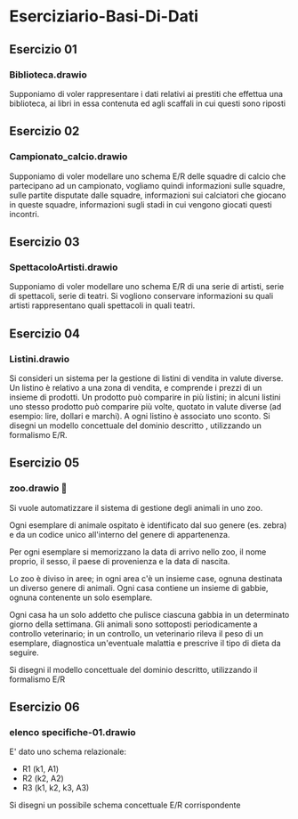 # Eserciziario-Basi-Di-Dati

## Esercizio 01
### Biblioteca.drawio
Supponiamo di voler rappresentare i dati relativi ai prestiti che effettua una biblioteca,
ai libri in essa contenuta ed agli scaffali in cui questi sono riposti

## Esercizio 02
### Campionato_calcio.drawio
Supponiamo di voler modellare uno schema E/R delle squadre di calcio che partecipano 
ad un campionato, vogliamo quindi informazioni sulle squadre, sulle partite disputate dalle squadre, informazioni
sui calciatori che giocano in queste squadre, informazioni sugli stadi in cui vengono giocati questi incontri.

## Esercizio 03
### SpettacoloArtisti.drawio
Supponiamo di voler modellare uno schema E/R di una serie di artisti, serie di spettacoli, serie di teatri. Si vogliono conservare 
informazioni su quali artisti rappresentano quali spettacoli in quali teatri.

## Esercizio 04
### Listini.drawio
Si consideri un sistema per la gestione di listini di vendita in valute diverse. 
Un listino è relativo a una zona di vendita, e comprende i prezzi di un insieme di prodotti.
Un prodotto può comparire in più listini; in alcuni listini uno stesso
prodotto può comparire più volte, quotato in valute diverse (ad esempio: lire, dollari e marchi).
A ogni listino è associato uno sconto.
Si disegni un modello concettuale del dominio descritto , utilizzando un formalismo E/R.

## Esercizio 05
### zoo.drawio 🦊
Si vuole automatizzare il sistema  di gestione degli animali in uno zoo.

Ogni esemplare di animale ospitato è identificato
dal suo genere (es. zebra) e da un codice unico all'interno del genere di appartenenza. 

Per ogni esemplare si memorizzano la data di arrivo 
nello zoo, il nome proprio, il sesso, il paese di provenienza e la data di nascita. 

Lo zoo è diviso in aree; in ogni area c'è un insieme case, ognuna destinata un diverso genere di animali. Ogni casa contiene un insieme 
di gabbie, ognuna contenente un solo esemplare.

Ogni casa ha un solo addetto che pulisce ciascuna gabbia in un determinato giorno della settimana. Gli animali sono sottoposti 
periodicamente a controllo veterinario; in un controllo, un veterinario rileva il peso di un esemplare, diagnostica un'eventuale malattia
e prescrive il tipo di dieta da seguire.

Si disegni il modello concettuale del dominio descritto, utilizzando il formalismo E/R

## Esercizio 06
### elenco specifiche-01.drawio
E' dato uno schema relazionale:

- R1 (k1, A1)
- R2 (k2, A2)
- R3 (k1, k2, k3, A3)

Si disegni un possibile schema concettuale E/R corrispondente
